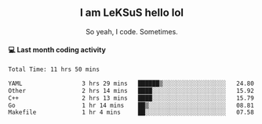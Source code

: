 <h2 align="center">I am LeKSuS hello lol</h2>
<p align="center">So yeah, I code. Sometimes.</p>

#### :computer: Last month coding activity
<!--START_SECTION:waka-->

```txt
Total Time: 11 hrs 50 mins

YAML                 3 hrs 29 mins   ██████▒░░░░░░░░░░░░░░░░░░   24.80 %
Other                2 hrs 14 mins   ████░░░░░░░░░░░░░░░░░░░░░   15.92 %
C++                  2 hrs 13 mins   ████░░░░░░░░░░░░░░░░░░░░░   15.79 %
Go                   1 hr 14 mins    ██▒░░░░░░░░░░░░░░░░░░░░░░   08.81 %
Makefile             1 hr 4 mins     ██░░░░░░░░░░░░░░░░░░░░░░░   07.58 %
```

<!--END_SECTION:waka-->
